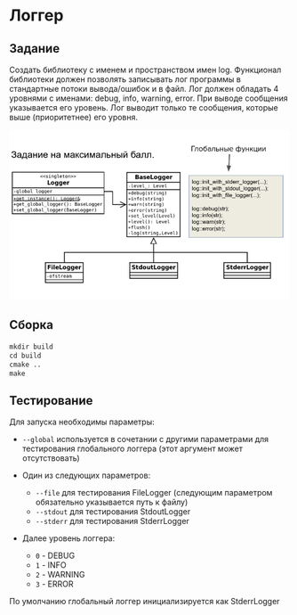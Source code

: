 # Логгер
## Задание
Создать библиотеку с именем и пространством имен log.
Функционал библиотеки должен позволять записывать лог программы в стандартные потоки вывода/ошибок и в файл.
Лог должен обладать 4 уровнями с именами: debug, info, warning, error.
При выводе сообщения указывается его уровень. Лог выводит только те сообщения, которые выше (приоритетнее) его уровня.

![task](img/task.png)

## Сборка
```
mkdir build
cd build
cmake ..
make
```

## Тестирование
Для запуска необходимы параметры:
+ `--global` используется в сочетании с другими параметрами для тестирования глобального логгера (этот аргумент может отсутствовать)

+ Один из следующих параметров:
  + `--file` для тестирования FileLogger (следующим параметром обязательно указывается путь к файлу)
  + `--stdout` для тестирования StdoutLogger
  + `--stderr` для тестирования StderrLogger

+ Далее уровень логгера:
  + `0` - DEBUG
  + `1` - INFO
  + `2` - WARNING
  + `3` - ERROR

По умолчанию глобальный логгер инициализируется как StderrLogger
